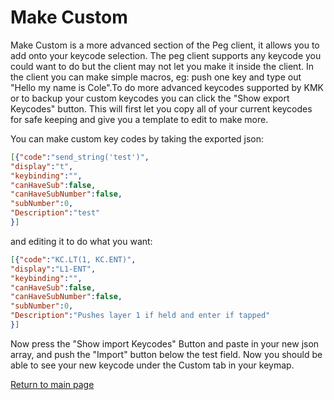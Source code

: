 # Make Custom

Make Custom is a more advanced section of the Peg client, it allows you to add
onto your keycode selection. The peg client supports any keycode you could want
to do but the client may not let you make it inside the client. In the client
you can make simple macros, eg: push one key and type out "Hello my name is
Cole".To do more advanced keycodes supported by KMK or to backup your custom
keycodes you can click the "Show export Keycodes" button. This will first let
you copy all of your current keycodes for safe keeping and give you a template
to edit to make more.

You can make custom key codes by taking the exported json:

```json
[{"code":"send_string('test')",
"display":"t",
"keybinding":"",
"canHaveSub":false,
"canHaveSubNumber":false,
"subNumber":0,
"Description":"test"
}]
```

and editing it to do what you want:

```json
[{"code":"KC.LT(1, KC.ENT)",
"display":"L1-ENT",
"keybinding":"",
"canHaveSub":false,
"canHaveSubNumber":false,
"subNumber":0,
"Description":"Pushes layer 1 if held and enter if tapped"
}]
```

Now press the "Show import Keycodes" Button and paste in your new json array,
and push the "Import" button below the test field. Now you should be able to see
your new keycode under the Custom tab in your keymap.

[Return to main page](./README.md)
